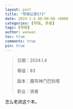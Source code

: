 ```yaml
---
layout: post
title: "导随记录573"
date: 2024-1-4 00:00:00 +0800
categories: [导随, 贤者]
tags: [导随]
author: wanwan
toc: true
comments: true
pin: true
---
```

> 日期：2024.1.4
>
> 等级：83
>
> 副本：魔导神门巴别塔
>
> 职业：贤者

怎么老进这个本。